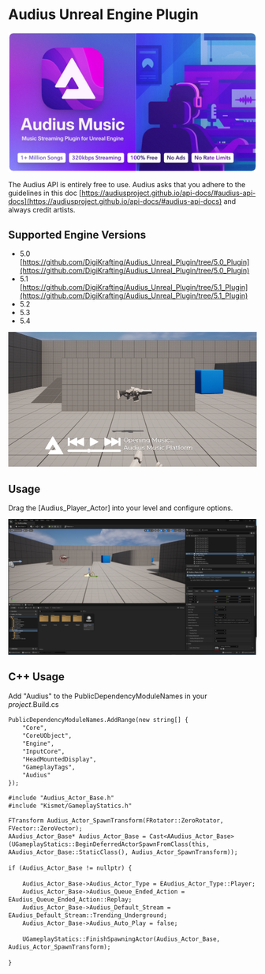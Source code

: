 # Audius Unreal Engine Plugin
![banner.png](screenshots/banner.png)

The Audius API is entirely free to use. Audius asks that you adhere to the guidelines in this doc [https://audiusproject.github.io/api-docs/#audius-api-docs](https://audiusproject.github.io/api-docs/#audius-api-docs) and always credit artists.

## Supported Engine Versions

* 5.0 [https://github.com/DigiKrafting/Audius_Unreal_Plugin/tree/5.0_Plugin](https://github.com/DigiKrafting/Audius_Unreal_Plugin/tree/5.0_Plugin)
* 5.1 [https://github.com/DigiKrafting/Audius_Unreal_Plugin/tree/5.1_Plugin](https://github.com/DigiKrafting/Audius_Unreal_Plugin/tree/5.1_Plugin)
* 5.2
* 5.3
* 5.4

![main.png](screenshots/main.png)

## Usage

Drag the [Audius_Player_Actor] into your level and configure options.

![actor.png](screenshots/actor.png)

## C++ Usage

Add "Audius" to the PublicDependencyModuleNames in your *project*.Build.cs

```
PublicDependencyModuleNames.AddRange(new string[] {
    "Core",
    "CoreUObject",
    "Engine",
    "InputCore",
    "HeadMountedDisplay",
    "GameplayTags",
    "Audius"
});
```

```
#include "Audius_Actor_Base.h"
#include "Kismet/GameplayStatics.h" 
```

```
FTransform Audius_Actor_SpawnTransform(FRotator::ZeroRotator, FVector::ZeroVector);
AAudius_Actor_Base* Audius_Actor_Base = Cast<AAudius_Actor_Base>(UGameplayStatics::BeginDeferredActorSpawnFromClass(this, AAudius_Actor_Base::StaticClass(), Audius_Actor_SpawnTransform));

if (Audius_Actor_Base != nullptr) {
	
	Audius_Actor_Base->Audius_Actor_Type = EAudius_Actor_Type::Player;
	Audius_Actor_Base->Audius_Queue_Ended_Action = EAudius_Queue_Ended_Action::Replay;
	Audius_Actor_Base->Audius_Default_Stream = EAudius_Default_Stream::Trending_Underground;
	Audius_Actor_Base->Audius_Auto_Play = false;
	
	UGameplayStatics::FinishSpawningActor(Audius_Actor_Base, Audius_Actor_SpawnTransform);
	
}
```



